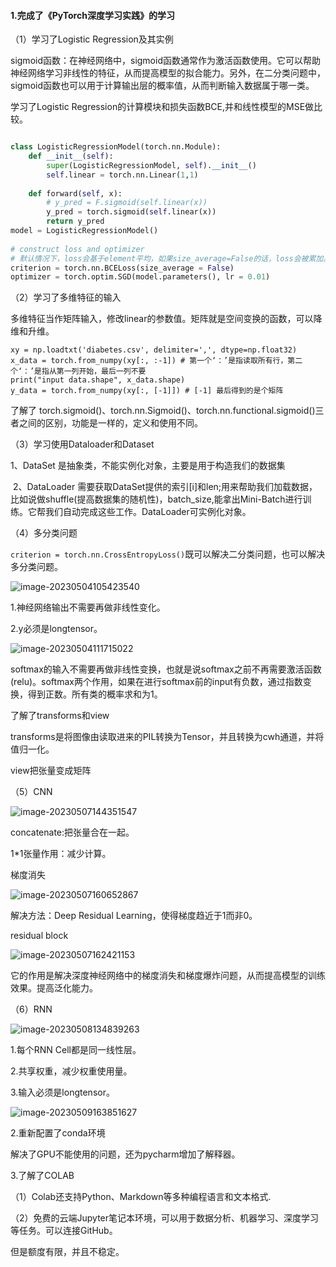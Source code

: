 #### 1.完成了《PyTorch深度学习实践》的学习

（1）学习了Logistic Regression及其实例 

sigmoid函数：在神经网络中，sigmoid函数通常作为激活函数使用。它可以帮助神经网络学习非线性的特征，从而提高模型的拟合能力。另外，在二分类问题中，sigmoid函数也可以用于计算输出层的概率值，从而判断输入数据属于哪一类。

学习了Logistic Regression的计算模块和损失函数BCE,并和线性模型的MSE做比较。

```python

class LogisticRegressionModel(torch.nn.Module):
    def __init__(self):
        super(LogisticRegressionModel, self).__init__()
        self.linear = torch.nn.Linear(1,1)
 
    def forward(self, x):
        # y_pred = F.sigmoid(self.linear(x))
        y_pred = torch.sigmoid(self.linear(x))
        return y_pred
model = LogisticRegressionModel()
 
# construct loss and optimizer
# 默认情况下，loss会基于element平均，如果size_average=False的话，loss会被累加。
criterion = torch.nn.BCELoss(size_average = False) 
optimizer = torch.optim.SGD(model.parameters(), lr = 0.01)
```

（2）学习了多维特征的输入

多维特征当作矩阵输入，修改linear的参数值。矩阵就是空间变换的函数，可以降维和升维。

```
xy = np.loadtxt('diabetes.csv', delimiter=',', dtype=np.float32)
x_data = torch.from_numpy(xy[:, :-1]) # 第一个‘：’是指读取所有行，第二个‘：’是指从第一列开始，最后一列不要
print("input data.shape", x_data.shape)
y_data = torch.from_numpy(xy[:, [-1]]) # [-1] 最后得到的是个矩阵
```

了解了  torch.sigmoid()、torch.nn.Sigmoid()、torch.nn.functional.sigmoid()三者之间的区别，功能是一样的，定义和使用不同。

（3）学习使用Dataloader和Dataset

1、DataSet 是抽象类，不能实例化对象，主要是用于构造我们的数据集

​      2、DataLoader 需要获取DataSet提供的索引[i]和len;用来帮助我们加载数据，比如说做shuffle(提高数据集的随机性)，batch_size,能拿出Mini-Batch进行训练。它帮我们自动完成这些工作。DataLoader可实例化对象。

（4）多分类问题

`criterion = torch.nn.CrossEntropyLoss()`既可以解决二分类问题，也可以解决多分类问题。

![image-20230504105423540](C:\Users\lxc\AppData\Roaming\Typora\typora-user-images\image-20230504105423540.png)

1.神经网络输出不需要再做非线性变化。

2.y必须是longtensor。

![image-20230504111715022](C:\Users\lxc\AppData\Roaming\Typora\typora-user-images\image-20230504111715022.png)

softmax的输入不需要再做非线性变换，也就是说softmax之前不再需要激活函数(relu)。softmax两个作用，如果在进行softmax前的input有负数，通过指数变换，得到正数。所有类的概率求和为1。

了解了transforms和view

transforms是将图像由读取进来的PIL转换为Tensor，并且转换为cwh通道，并将值归一化。

view把张量变成矩阵

（5）CNN

![image-20230507144351547](C:\Users\lxc\AppData\Roaming\Typora\typora-user-images\image-20230507144351547.png)

concatenate:把张量合在一起。

1*1张量作用：减少计算。

梯度消失

![image-20230507160652867](C:\Users\lxc\AppData\Roaming\Typora\typora-user-images\image-20230507160652867.png)

解决方法：Deep Residual Learning，使得梯度趋近于1而非0。

residual block

![image-20230507162421153](C:\Users\lxc\AppData\Roaming\Typora\typora-user-images\image-20230507162421153.png)

它的作用是解决深度神经网络中的梯度消失和梯度爆炸问题，从而提高模型的训练效果。提高泛化能力。

（6）RNN

![image-20230508134839263](C:\Users\lxc\AppData\Roaming\Typora\typora-user-images\image-20230508134839263.png)

1.每个RNN Cell都是同一线性层。

2.共享权重，减少权重使用量。

3.输入必须是longtensor。

![image-20230509163851627](C:\Users\lxc\AppData\Roaming\Typora\typora-user-images\image-20230509163851627.png)

2.重新配置了conda环境

解决了GPU不能使用的问题，还为pycharm增加了解释器。

3.了解了COLAB	

（1）Colab还支持Python、Markdown等多种编程语言和文本格式.

（2）免费的云端Jupyter笔记本环境，可以用于数据分析、机器学习、深度学习等任务。可以连接GitHub。

但是额度有限，并且不稳定。